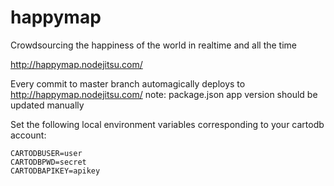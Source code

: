 happymap
========

Crowdsourcing the happiness of the world in realtime and all the time

http://happymap.nodejitsu.com/

Every commit to master branch automagically deploys to http://happymap.nodejitsu.com/
note: package.json app version should be updated manually

Set the following local environment variables corresponding to your cartodb account:

    CARTODBUSER=user
    CARTODBPWD=secret
    CARTODBAPIKEY=apikey